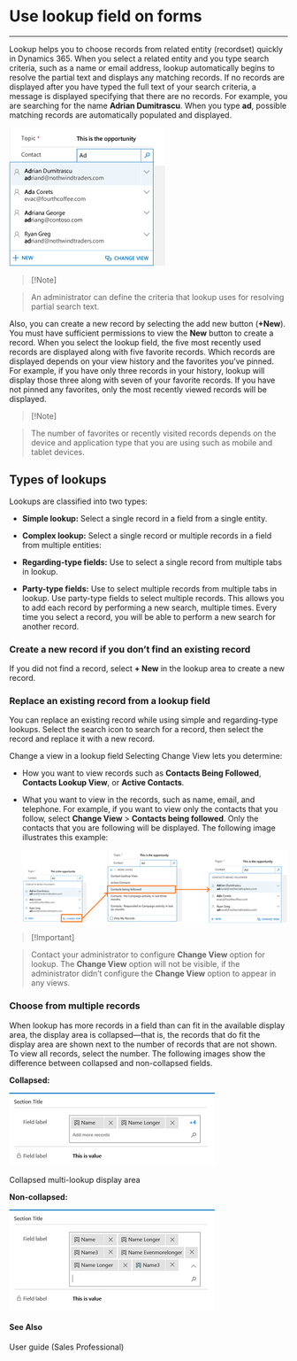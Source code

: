 # Use lookup field on forms
-------------------------

Lookup helps you to choose records from related entity (recordset) quickly in Dynamics 365. When you select a related entity and you type search criteria,
such as a name or email address, lookup automatically begins to resolve the partial text and displays any matching records. If no records are displayed
after you have typed the full text of your search criteria, a message is displayed specifying that there are no records. For example, you are searching
for the name **Adrian Dumitrascu**. When you type **ad**, possible matching records are automatically populated and displayed.

![Automatically populates matching records](media/3e32183d97aef939e086b5b4ddc61f71.png "Automatically populates matching records")

>   [!Note] 

>   An administrator can define the criteria that lookup uses for resolving partial search text.

Also, you can create a new record by selecting the add new button (**+New**). You must have sufficient permissions to view the **New** button to create a
record. When you select the lookup field, the five most recently used records are displayed along with five favorite records. Which records are displayed
depends on your view history and the favorites you’ve pinned. For example, if you have only three records in your history, lookup will display those three
along with seven of your favorite records. If you have not pinned any favorites, only the most recently viewed records will be displayed.

>   [!Note] 

>   The number of favorites or recently visited records depends on the device and application type that you are using such as mobile and tablet devices.

## Types of lookups

Lookups are classified into two types: 

- **Simple lookup:** Select a single record in a field from a single entity. 

- **Complex lookup:** Select a single record or multiple records in a field from multiple entities: 

- **Regarding-type fields:** Use to select a single record from multiple tabs in lookup. 

- **Party-type fields:** Use to select multiple records from multiple tabs in lookup. Use party-type fields to select multiple records. This allows you to add
each record by performing a new search, multiple times. Every time you select a record, you will be able to perform a new search for another record.

### Create a new record if you don’t find an existing record

If you did not find a record, select **+ New** in the lookup area to create a new record.

### Replace an existing record from a lookup field

You can replace an existing record while using simple and regarding-type lookups. Select the search icon to search for a record, then select the record and replace it with a new record.

Change a view in a lookup field Selecting Change View lets you determine:

-   How you want to view records such as **Contacts Being Followed**, **Contacts Lookup View**, or **Active Contacts**.

-   What you want to view in the records, such as name, email, and telephone. For example, if you want to view only the contacts that you follow, select
    **Change View** \> **Contacts being followed**. Only the contacts that you are following will be displayed. The following image illustrates this example:

    ![Change view contacts types](media/1992c7810ed0807724187f1d4e2abff0.png "Change view contacts types")

>   [!Important] 

>   Contact your administrator to configure **Change View** option for lookup. The **Change View** option will not be visible, if the administrator didn’t configure the **Change View** option to appear in any views.

### Choose from multiple records

When lookup has more records in a field than can fit in the available display area, the display area is collapsed—that is, the records that do fit the display
area are shown next to the number of records that are not shown. To view all records, select the number. The following images show the difference between collapsed and non-collapsed fields.

**Collapsed:**

![Collapsed multi-lookup display area](media/00873711d68f54522f761b19737fb600.png "Collapsed multi-lookup display area")

Collapsed multi-lookup display area

**Non-collapsed:**

![Non-collapsed multi-lookup display area](media/93e0e86a639a714f3fda41d8e4e427b8.png "Non-collapsed multi-lookup display area")


#### See Also

User guide (Sales Professional)
